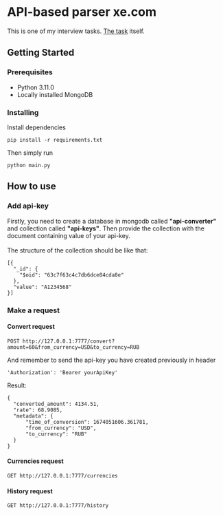 # API-based parser xe.com

This is one of my interview tasks.
[The task](https://github.com/Tsarikovich/api-converter-interview-task/blob/master/task.pdf) itself.

## Getting Started


### Prerequisites

- Python 3.11.0
- Locally installed MongoDB

### Installing

Install dependencies

    pip install -r requirements.txt

Then simply run

    python main.py


## How to use

### Add api-key
Firstly, you need to create a database in mongodb called **"api-converter"** and collection called **"api-keys"**. Then provide the collection with the document containing value of your api-key.
<br><br>
The structure of the collection should be like that:

    [{
      "_id": {
        "$oid": "63c7f63c4c7db6dce84cda8e"
      },
      "value": "A1234568"
    }]

### Make a request

#### Convert request

    POST http://127.0.0.1:7777/convert?amount=60&from_currency=USD&to_currency=RUB

And remember to send the api-key you have created previously in header

    'Authorization': 'Bearer yourApiKey'

Result:

    {
      "converted_amount": 4134.51,
      "rate": 68.9085,
      "metadata": {
          "time_of_conversion": 1674051606.361781,
          "from_currency": "USD",
          "to_currency": "RUB"
      }
    }

#### Currencies request

    GET http://127.0.0.1:7777/currencies


#### History request

    GET http://127.0.0.1:7777/history
